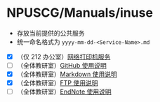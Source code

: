 # NPUSCG/Manuals/inuse

* 存放当前提供的公共服务
* 统一命名格式为 `yyyy-mm-dd-<Service-Name>.md`
* [x] （仅 212 办公室）[网络打印机服务](2020-05-23-Printer-DMZ.md)
* [ ] （全体教研室）[GitHub 使用说明](2020-05-25-GitHub-Manual.md)
* [x] （全体教研室）[Markdown 使用说明](2020-05-31-Markdown-Manual.md)
* [x] （全体教研室）[FTP 使用说明](2020-06-17-FTP-Manual.md)
* [ ] （全体教研室）[EndNote 使用说明](2020-06-17-EndNote-Manual.md)